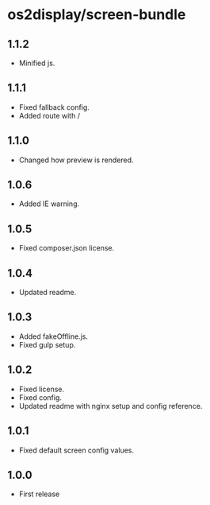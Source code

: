 # os2display/screen-bundle

## 1.1.2

* Minified js.

## 1.1.1

* Fixed fallback config.
* Added route with /

## 1.1.0

* Changed how preview is rendered.

## 1.0.6

* Added IE warning.

## 1.0.5

* Fixed composer.json license.

## 1.0.4

* Updated readme.

## 1.0.3

* Added fakeOffline.js.
* Fixed gulp setup.

## 1.0.2

* Fixed license.
* Fixed config.
* Updated readme with nginx setup and config reference.

## 1.0.1

* Fixed default screen config values.

## 1.0.0

* First release
